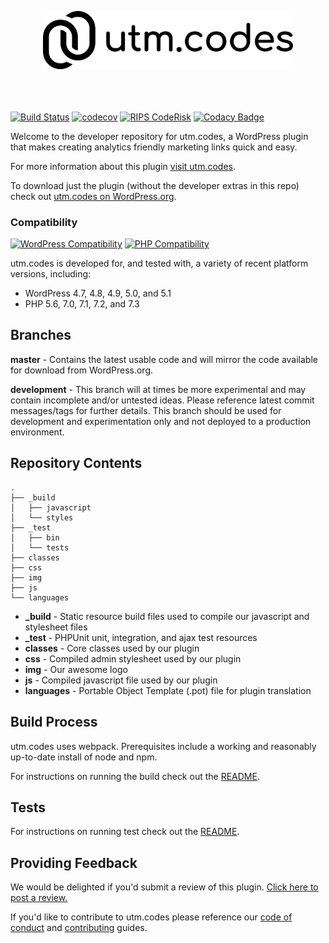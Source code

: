 <p align="center" style="padding-bottom:20px"><img src="img/utm-dot-codes-logo.png" width="400"></p><p>&nbsp;</p>

[![Build Status](https://travis-ci.org/asdfdotdev/utm.codes.svg?branch=master)](https://travis-ci.org/asdfdotdev/utm.codes) [![codecov](https://codecov.io/gh/asdfdotdev/utm.codes/branch/master/graph/badge.svg)](https://codecov.io/gh/asdfdotdev/utm.codes) [![RIPS CodeRisk](https://coderisk.com/wp/plugin/utm-dot-codes/badge "RIPS CodeRisk")](https://coderisk.com/wp/plugin/utm-dot-codes) [![Codacy Badge](https://api.codacy.com/project/badge/Grade/5ed065c06159462cbd425fb39f9b7fd0)](https://app.codacy.com/app/chrislarrycarl/utm.codes)

Welcome to the developer repository for utm.codes, a WordPress plugin that makes creating analytics friendly marketing links quick and easy.

For more information about this plugin [visit utm.codes](https://utm.codes).

To download just the plugin (without the developer extras in this repo) check out [utm.codes on WordPress.org](https://wordpress.org/plugins/utm-dot-codes/).

### Compatibility

[![WordPress Compatibility](https://img.shields.io/badge/WordPress-4.7_to_5.1-blue.svg?logo=wordpress)](https://wordpress.org/) [![PHP Compatibility](https://img.shields.io/badge/PHP-5.6_to_7.3-%238892BF.svg?logo=php)](https://php.net/)

utm.codes is developed for, and tested with, a variety of recent platform versions, including:

- WordPress 4.7, 4.8, 4.9, 5.0, and 5.1
- PHP 5.6, 7.0, 7.1, 7.2, and 7.3

## Branches

**master** - Contains the latest usable code and will mirror the code available for download from WordPress.org.

**development** - This branch will at times be more experimental and may contain incomplete and/or untested ideas. Please reference latest commit messages/tags for further details. This branch should be used for development and experimentation only and not deployed to a production environment.

## Repository Contents

```
.
├── _build
│   ├── javascript
│   └── styles
├── _test
│   ├── bin
│   └── tests
├── classes
├── css
├── img
├── js
└── languages
```

- **_build** - Static resource build files used to compile our javascript and stylesheet files
- **_test** - PHPUnit unit, integration, and ajax test resources
- **classes** - Core classes used by our plugin
- **css** - Compiled admin stylesheet used by our plugin
- **img** - Our awesome logo
- **js** - Compiled javascript file used by our plugin
- **languages** - Portable Object Template (.pot) file for plugin translation

## Build Process

utm.codes uses webpack. Prerequisites include a working and reasonably up-to-date install of node and npm.

For instructions on running the build check out the [README](./_build#readme).

## Tests

For instructions on running test check out the [README](./_test#readme).

## Providing Feedback

We would be delighted if you'd submit a review of this plugin. [Click here to post a review.](https://wordpress.org/plugins/utm-dot-codes/)

If you'd like to contribute to utm.codes please reference our [code of conduct](./.github/CODE_OF_CONDUCT.md) and [contributing](./.github/CONTRIBUTING.md) guides.
